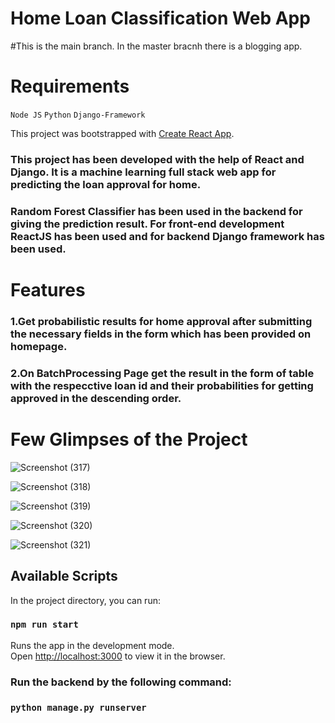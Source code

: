 # Home Loan Classification Web App

#This is the main branch. In the master bracnh there is a blogging app.

# Requirements
`Node JS`
`Python`
`Django-Framework`

This project was bootstrapped with [Create React App](https://github.com/facebook/create-react-app).

### This project has been developed with the help of React and Django. It is a machine learning full stack web app for predicting the loan approval for home. 
### Random Forest Classifier has been used in the backend for giving the prediction result. For front-end development ReactJS has been used and for backend Django framework has been used.

# Features
### 1.Get probabilistic results for home approval after submitting the necessary fields in the form which has been provided on homepage.
### 2.On BatchProcessing Page get the result in the form of table with the respecctive loan id and their probabilities for getting approved in the descending order.

# Few Glimpses of the Project

![Screenshot (317)](https://user-images.githubusercontent.com/60667917/107890183-74e84780-6f3d-11eb-8e1a-f77682734606.png)


![Screenshot (318)](https://user-images.githubusercontent.com/60667917/107890209-9cd7ab00-6f3d-11eb-8065-99463194a53f.png)

![Screenshot (319)](https://user-images.githubusercontent.com/60667917/107890247-ca245900-6f3d-11eb-816f-e86cd82e093f.png)

![Screenshot (320)](https://user-images.githubusercontent.com/60667917/107890273-e7f1be00-6f3d-11eb-9837-25ed1bbfe541.png)

![Screenshot (321)](https://user-images.githubusercontent.com/60667917/107890292-05bf2300-6f3e-11eb-98c6-5c325bb1651a.png)







## Available Scripts

In the project directory, you can run:

### `npm run start`

Runs the app in the development mode.\
Open [http://localhost:3000](http://localhost:3000) to view it in the browser.

### Run the backend by the following command:

### `python manage.py runserver`


